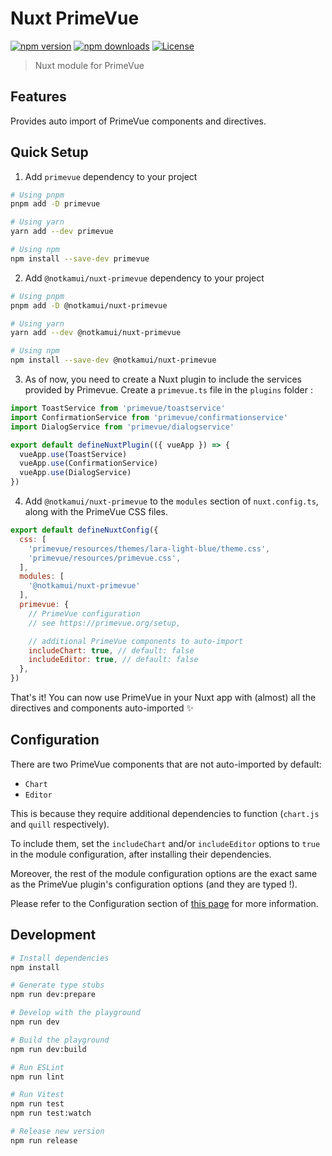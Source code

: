 # Nuxt PrimeVue

[![npm version][npm-version-src]][npm-version-href]
[![npm downloads][npm-downloads-src]][npm-downloads-href]
[![License][license-src]][license-href]

> Nuxt module for PrimeVue

## Features

Provides auto import of PrimeVue components and directives.

## Quick Setup

1. Add `primevue` dependency to your project

```bash
# Using pnpm
pnpm add -D primevue

# Using yarn
yarn add --dev primevue

# Using npm
npm install --save-dev primevue
```

2. Add `@notkamui/nuxt-primevue` dependency to your project

```bash
# Using pnpm
pnpm add -D @notkamui/nuxt-primevue

# Using yarn
yarn add --dev @notkamui/nuxt-primevue

# Using npm
npm install --save-dev @notkamui/nuxt-primevue
```

3. As of now, you need to create a Nuxt plugin to include the services provided by Primevue. Create a `primevue.ts` file in the `plugins` folder :

```js
import ToastService from 'primevue/toastservice'
import ConfirmationService from 'primevue/confirmationservice'
import DialogService from 'primevue/dialogservice'

export default defineNuxtPlugin(({ vueApp }) => {
  vueApp.use(ToastService)
  vueApp.use(ConfirmationService)
  vueApp.use(DialogService)
})
```

4. Add `@notkamui/nuxt-primevue` to the `modules` section of `nuxt.config.ts`, along with the PrimeVue CSS files.

```js
export default defineNuxtConfig({
  css: [
    'primevue/resources/themes/lara-light-blue/theme.css',
    'primevue/resources/primevue.css',
  ],
  modules: [
    '@notkamui/nuxt-primevue'
  ],
  primevue: {
    // PrimeVue configuration
    // see https://primevue.org/setup,

    // additional PrimeVue components to auto-import
    includeChart: true, // default: false
    includeEditor: true, // default: false
  },
})
```

That's it! You can now use PrimeVue in your Nuxt app with (almost) all the directives and components auto-imported ✨

## Configuration

There are two PrimeVue components that are not auto-imported by default:
- `Chart`
- `Editor`

This is because they require additional dependencies to function (`chart.js` and `quill` respectively).

To include them, set the `includeChart` and/or `includeEditor` options to `true` in the module configuration, after installing their dependencies.

Moreover, the rest of the module configuration options are the exact same as the PrimeVue plugin's configuration options (and they are typed !).

Please refer to the Configuration section of [this page](https://primevue.org/configuration) for more information.

## Development

```bash
# Install dependencies
npm install

# Generate type stubs
npm run dev:prepare

# Develop with the playground
npm run dev

# Build the playground
npm run dev:build

# Run ESLint
npm run lint

# Run Vitest
npm run test
npm run test:watch

# Release new version
npm run release
```

<!-- Badges -->
[npm-version-src]: https://img.shields.io/npm/v/@notkamui/nuxt-primevue/latest.svg?style=flat&colorA=18181B&colorB=28CF8D
[npm-version-href]: https://npmjs.com/package/@notkamui/nuxt-primevue

[npm-downloads-src]: https://img.shields.io/npm/dm/@notkamui/nuxt-primevue.svg?style=flat&colorA=18181B&colorB=28CF8D
[npm-downloads-href]: https://npmjs.com/package/@notkamui/nuxt-primevue

[license-src]: https://img.shields.io/npm/l/@notkamui/nuxt-primevue.svg?style=flat&colorA=18181B&colorB=28CF8D
[license-href]: https://npmjs.com/package/@notkamui/nuxt-primevue
